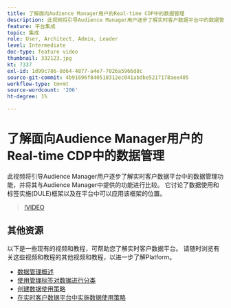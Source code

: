 ```yaml
---
title: 了解面向Audience Manager用户的Real-time CDP中的数据管理
description: 此视频将引导Audience Manager用户逐步了解实时客户数据平台中的数据管理功能，并将其与Audience Manager中提供的功能进行比较。 它讨论了数据使用和标签实施(DULE)框架以及在平台中可以应用该框架的位置。
feature: 平台集成
topic: 集成
role: User, Architect, Admin, Leader
level: Intermediate
doc-type: feature video
thumbnail: 332123.jpg
kt: 7337
exl-id: 1d99c786-8d64-4877-a4e7-7026a5966d8c
source-git-commit: 4b91696f840518312ec041abdbe5217178aee405
workflow-type: tm+mt
source-wordcount: '206'
ht-degree: 1%

---
```


# 了解面向Audience Manager用户的Real-time CDP中的数据管理

此视频将引导Audience Manager用户逐步了解实时客户数据平台中的数据管理功能，并将其与Audience Manager中提供的功能进行比较。 它讨论了数据使用和标签实施(DULE)框架以及在平台中可以应用该框架的位置。

>[!VIDEO](https://video.tv.adobe.com/v/332123/?quality=12&learn=on)

## 其他资源

以下是一些现有的视频和教程，可帮助您了解实时客户数据平台。 请随时浏览有关这些视频和教程的其他视频和教程，以进一步了解Platform。

* [数据管理概述](https://experienceleague.adobe.com/docs/platform-learn/tutorials/data-governance/understanding-data-governance.html?lang=en#data-governance)
* [使用管理标签对数据进行分类](https://experienceleague.adobe.com/docs/platform-learn/tutorials/data-governance/classify-data-using-governance-labels.html?lang=en#data-governance)
* [创建数据使用策略](https://experienceleague.adobe.com/docs/platform-learn/tutorials/data-governance/create-data-usage-policies.html?lang=en#data-governance)
* [在实时客户数据平台中实施数据使用策略](https://experienceleague.adobe.com/docs/platform-learn/tutorials/data-governance/enforce-data-usage-policies-in-real-time-cdp.html?lang=en#data-governance)
